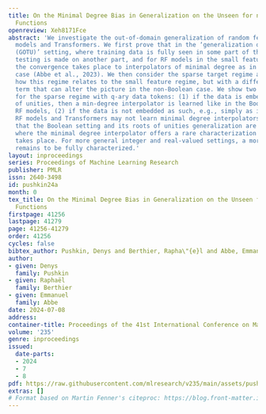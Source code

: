 ```yaml
---
title: On the Minimal Degree Bias in Generalization on the Unseen for non-Boolean
  Functions
openreview: Xeh8171Fce
abstract: 'We investigate the out-of-domain generalization of random feature (RF)
  models and Transformers. We first prove that in the ‘generalization on the unseen
  (GOTU)’ setting, where training data is fully seen in some part of the domain but
  testing is made on another part, and for RF models in the small feature regime,
  the convergence takes place to interpolators of minimal degree as in the Boolean
  case (Abbe et al., 2023). We then consider the sparse target regime and explain
  how this regime relates to the small feature regime, but with a different regularization
  term that can alter the picture in the non-Boolean case. We show two different outcomes
  for the sparse regime with q-ary data tokens: (1) if the data is embedded with roots
  of unities, then a min-degree interpolator is learned like in the Boolean case for
  RF models, (2) if the data is not embedded as such, e.g., simply as integers, then
  RF models and Transformers may not learn minimal degree interpolators. This shows
  that the Boolean setting and its roots of unities generalization are special cases
  where the minimal degree interpolator offers a rare characterization of how learning
  takes place. For more general integer and real-valued settings, a more nuanced picture
  remains to be fully characterized.'
layout: inproceedings
series: Proceedings of Machine Learning Research
publisher: PMLR
issn: 2640-3498
id: pushkin24a
month: 0
tex_title: On the Minimal Degree Bias in Generalization on the Unseen for non-Boolean
  Functions
firstpage: 41256
lastpage: 41279
page: 41256-41279
order: 41256
cycles: false
bibtex_author: Pushkin, Denys and Berthier, Rapha\"{e}l and Abbe, Emmanuel
author:
- given: Denys
  family: Pushkin
- given: Raphaël
  family: Berthier
- given: Emmanuel
  family: Abbe
date: 2024-07-08
address:
container-title: Proceedings of the 41st International Conference on Machine Learning
volume: '235'
genre: inproceedings
issued:
  date-parts:
  - 2024
  - 7
  - 8
pdf: https://raw.githubusercontent.com/mlresearch/v235/main/assets/pushkin24a/pushkin24a.pdf
extras: []
# Format based on Martin Fenner's citeproc: https://blog.front-matter.io/posts/citeproc-yaml-for-bibliographies/
---
```

